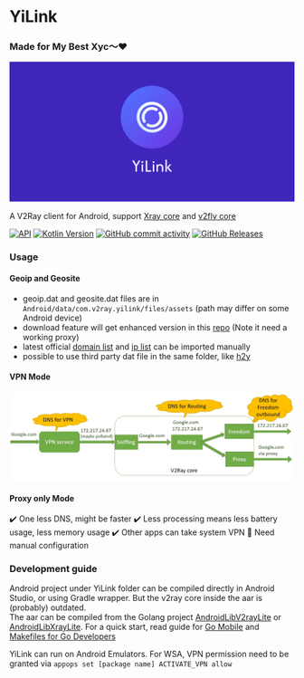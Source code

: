 # YiLink
### Made for My Best Xyc～❤️
![image](https://raw.githubusercontent.com/lingyicute/YiLink/master/logo.png)

A V2Ray client for Android, support [Xray core](https://github.com/XTLS/Xray-core) and [v2fly core](https://github.com/v2fly/v2ray-core)

[![API](https://img.shields.io/badge/API-21%2B-yellow.svg?style=flat)](https://developer.android.com/about/versions/lollipop)
[![Kotlin Version](https://img.shields.io/badge/Kotlin-1.6.21-blue.svg)](https://kotlinlang.org)
[![GitHub commit activity](https://img.shields.io/github/commit-activity/m/lingyicute/YiLink)](https://github.com/lingyicute/YiLink/commits/master)
[![GitHub Releases](https://img.shields.io/github/downloads/lingyicute/YiLink/latest/total?logo=github)](https://github.com/lingyicute/YiLink/releases)

### Usage

#### Geoip and Geosite
- geoip.dat and geosite.dat files are in `Android/data/com.v2ray.yilink/files/assets` (path may differ on some Android device)
- download feature will get enhanced version in this [repo](https://github.com/Loyalsoldier/v2ray-rules-dat) (Note it need a working proxy)
- latest official [domain list](https://github.com/v2fly/domain-list-community) and [ip list](https://github.com/v2fly/geoip) can be imported manually
- possible to use third party dat file in the same folder, like [h2y](https://guide.v2fly.org/routing/sitedata.html#%E5%A4%96%E7%BD%AE%E7%9A%84%E5%9F%9F%E5%90%8D%E6%96%87%E4%BB%B6)

#### VPN Mode
![image](https://raw.githubusercontent.com/lingyicute/YiLink/master/vpn-mode.jpg)

#### Proxy only Mode
✔️ One less DNS, might be faster
✔️ Less processing means less battery usage, less memory usage
✔️ Other apps can take system VPN
🔴 Need manual configuration

### Development guide

Android project under YiLink folder can be compiled directly in Android Studio, or using Gradle wrapper. But the v2ray core inside the aar is (probably) outdated.  
The aar can be compiled from the Golang project [AndroidLibV2rayLite](https://github.com/2dust/AndroidLibV2rayLite) or [AndroidLibXrayLite](https://github.com/2dust/AndroidLibXrayLite).
For a quick start, read guide for [Go Mobile](https://github.com/golang/go/wiki/Mobile) and [Makefiles for Go Developers](https://tutorialedge.net/golang/makefiles-for-go-developers/)

YiLink can run on Android Emulators. For WSA, VPN permission need to be granted via
`appops set [package name] ACTIVATE_VPN allow`
